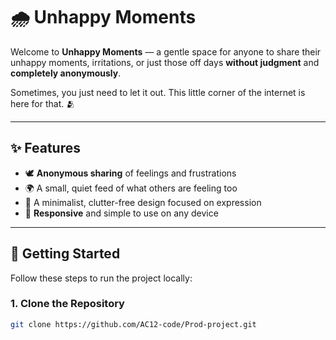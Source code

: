 # 🌧️ Unhappy Moments

Welcome to **Unhappy Moments** — a gentle space for anyone to share their unhappy moments, irritations, or just those off days **without judgment** and **completely anonymously**.

Sometimes, you just need to let it out. This little corner of the internet is here for that. 🫂

---

## ✨ Features

- 🕊️ **Anonymous sharing** of feelings and frustrations  
- 🌍 A small, quiet feed of what others are feeling too  
- 💬 A minimalist, clutter-free design focused on expression  
- 📱 **Responsive** and simple to use on any device  

---

## 🚀 Getting Started

Follow these steps to run the project locally:

### 1. Clone the Repository

```bash
git clone https://github.com/AC12-code/Prod-project.git
